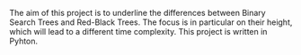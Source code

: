 The aim of this project is to underline the differences between Binary Search Trees and Red-Black Trees.
The focus is in particular on their height, which will lead to a different time complexity.
This project is written in Pyhton.
